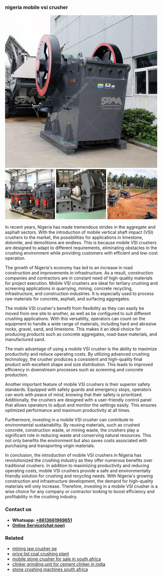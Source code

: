 <h3>nigeria mobile vsi crusher</h3><img src='1703042278.jpg' alt=''><p>In recent years, Nigeria has made tremendous strides in the aggregate and asphalt sectors. With the introduction of mobile vertical shaft impact (VSI) crushers to the market, the possibilities for applications in limestone, dolomite, and demolitions are endless. This is because mobile VSI crushers are designed to adapt to different requirements, eliminating obstacles in the crushing environment while providing customers with efficient and low-cost operation.</p><p>The growth of Nigeria's economy has led to an increase in road construction and improvements in infrastructure. As a result, construction companies and contractors are in constant need of high-quality materials for project execution. Mobile VSI crushers are ideal for tertiary crushing and screening applications in quarrying, mining, concrete recycling, infrastructure, and construction industries. It is especially used to process raw materials for concrete, asphalt, and surfacing aggregates.</p><p>The mobile VSI crusher's benefit from flexibility as they can easily be moved from one site to another, as well as be configured to suit different crushing applications. With this versatility, operators can count on the equipment to handle a wide range of materials, including hard and abrasive rocks, gravel, sand, and limestone. This makes it an ideal choice for producing products such as concrete aggregates, road-base materials, and manufactured sand.</p><p>The main advantage of using a mobile VSI crusher is the ability to maximize productivity and reduce operating costs. By utilizing advanced crushing technology, the crusher produces a consistent and high-quality final product with excellent shape and size distribution. This leads to improved efficiency in downstream processes such as screening and concrete production.</p><p>Another important feature of mobile VSI crushers is their superior safety standards. Equipped with safety guards and emergency stops, operators can work with peace of mind, knowing that their safety is prioritized. Additionally, the crushers are designed with a user-friendly control panel that allows operators to adjust and monitor the settings easily. This ensures optimized performance and maximum productivity at all times.</p><p>Furthermore, investing in a mobile VSI crusher can contribute to environmental sustainability. By reusing materials, such as crushed concrete, construction waste, or mining waste, the crushers play a significant role in reducing waste and conserving natural resources. This not only benefits the environment but also saves costs associated with purchasing and transporting virgin materials.</p><p>In conclusion, the introduction of mobile VSI crushers in Nigeria has revolutionized the crushing industry as they offer numerous benefits over traditional crushers. In addition to maximizing productivity and reducing operating costs, mobile VSI crushers provide a safe and environmentally friendly solution for crushing and recycling needs. With Nigeria's growing construction and infrastructure development, the demand for high-quality materials will only increase. Therefore, investing in a mobile VSI crusher is a wise choice for any company or contractor looking to boost efficiency and profitability in the crushing industry.</p><h3>Contact us</h3><ul><li><strong>Whatsapp:&nbsp;<a href="https://wa.me/8613661969651">+8613661969651</a></strong></li><li><a href="https://swt.shibang-china.com/?git&amp;zhl&amp;nigeria mobile vsi crusher"><strong>Online Service(chat now)</strong></a></li></ul><h3>Related</h3><ul><li><a href='mining jaw crusher pe.md'>mining jaw crusher pe</a></li><li><a href='price list coal crushing plant.md'>price list coal crushing plant</a></li><li><a href='mobile stone crusher for sale in south africa.md'>mobile stone crusher for sale in south africa</a></li><li><a href='clinker grinding unit for cement clinker in india.md'>clinker grinding unit for cement clinker in india</a></li><li><a href='stone crushing machines south africa.md'>stone crushing machines south africa</a></li></ul>